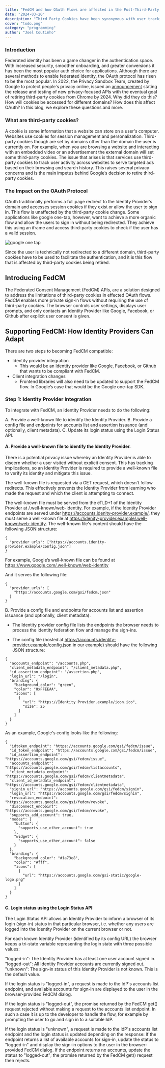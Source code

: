 ```yaml
---
title: "FedCM and how OAuth Flows are affected in the Post-Third-Party Cookie Era"
date: "2024-03-20"
description: "Third Party Cookies have been synonymous with user tracking and privacy issues. In 2021 Google put forth a plan to retire third party cookies from chromium based browsers and put for the FedCM APIs. In this blog we will be discussing this change and what it means for traditional OAuth flows."
cover: "todo.png"
category: "programming"
author: "Joel Coutinho"
---
```


### Introduction

Federated identity has been a game changer in the authentication space. With increased security, smoother onboarding, and greater conversions it has been the most popular auth choice for applications. Although there are several methods to enable federated identity, the OAuth protocol has risen to be the most popular. In 2022, the Privacy Sandbox Team, created by Google to protect people's privacy online, issued an [announcement](https://blog.google/products/chrome/update-testing-privacy-sandbox-web/) stating the release and testing of new privacy-focused APIs with the eventual goal of retiring third-party cookies from Chrome by 2024. Why did they do this? How will cookies be accessed for different domains? How does this affect OAuth? In this blog, we explore these questions and more.


### What are third-party cookies?

A cookie is some information that a website can store on a user's computer. Websites use cookies for session management and personalization. Third-party cookies though are set by domains other than the domain the user is currently on. For example, when you are browsing a website and interacting with an embedded video or an advertisement the external domain will set some third-party cookies. The issue that arises is that services use third-party cookies to track user activity across websites to serve targeted ads based on their browsing and search history. This raises several privacy concerns and is the main impetus behind Google’s decision to retire third-party cookies.


### The Impact on the OAuth Protocol

OAuth traditionally performs a full page redirect to the Identity Provider’s domain and accesses session cookies if they exist or allow the user to sign in. This flow is unaffected by the third-party cookie change. Some applications like google one-tap, however, want to achieve a more organic flow and allow the users to sign in without being redirected. They achieve this using an iframe and access third-party cookies to check if the user has a valid session.

![google one tap](./google-one-tap.gif)

Since the user is technically not redirected to a different domain, third-party cookies have to be used to facilitate the authentication, and it is this flow that is affected by third-party cookies being retired.


## Introducing FedCM

The Federated Consent Management (FedCM) APIs, are a solution designed to address the limitations of third-party cookies in effected OAuth flows. FedCM enables more private sign-in flows without requiring the use of third-party cookies. The browser controls user settings, displays user prompts, and only contacts an Identity Provider like Google, Facebook, or Github after explicit user consent is given.

## Supporting FedCM: How Identity Providers Can Adapt

There are two steps to becoming FedCM compatible:

- Identity provider integration
  - This would be an Identity provider like Google, Facebook, or Github that wants to be compliant with FedCM.
- Client integration changes
  - Frontend libraries will also need to be updated to support the FedCM flow. In Google’s case that would be the Google one-tap SDK.


### Step 1: Identity Provider Integration

To integrate with FedCM, an Identity Provider needs to do the following:

A. Provide a well-known file to identify the Identity Provider.
B. Provide a config file and endpoints for accounts list and assertion issuance (and optionally, client metadata).
C. Update its login status using the Login Status API.



#### A. Provide a well-known file to identify the Identity Provider.

There is a potential privacy issue whereby an Identity Provider is able to discern whether a user visited without explicit consent. This has tracking implications, so an Identity Provider is required to provide a well-known file to verify its identity and mitigate this issue.

The well-known file is requested via a GET request, which doesn't follow redirects. This effectively prevents the Identity Provider from learning who made the request and which the client is attempting to connect.

The well-known file must be served from the eTLD+1 of the Identity Provider at /.well-known/web-identity. For example, if the Identity Provider endpoints are served under https://accounts.idenity-provider.example/, they must serve a well-known file at https://idenity-provider.example/.well-known/web-identity. The well-known file's content should have the following JSON structure:

```
{
  "provider_urls": ["https://accounts.idenity-provider.example/config.json"]
}
```


For example, Google’s well-known file can be found at https://www.google.com/.well-known/web-identity

And it serves the following file:

```
{
  "provider_urls": [
    "https://accounts.google.com/gsi/fedcm.json"
  ]
}
```

B. Provide a config file and endpoints for accounts list and assertion issuance (and optionally, client metadata).

- The Identity provider config file lists the endpoints the browser needs to process the identity federation flow and manage the sign-ins.

- The config file (hosted at https://accounts.identity-provider.example/config.json in our example) should have the following JSON structure:


```
{
  "accounts_endpoint": "/accounts.php",
  "client_metadata_endpoint": "/client_metadata.php",
  "id_assertion_endpoint": "/assertion.php",
  "login_url": "/login",
  "branding": {
    "background_color": "green",
    "color": "0xFFEEAA",
    "icons": [
      {
        "url": "https://Identity Provider.example/icon.ico",
        "size": 25
      }
    ]
  }
}
```

As an example, Google's config looks like the following:

```
{
  "idtoken_endpoint": "https://accounts.google.com/gsi/fedcm/issue",
  "id_token_endpoint": "https://accounts.google.com/gsi/fedcm/issue",
  "id_assertion_endpoint": "https://accounts.google.com/gsi/fedcm/issue",
  "accounts_endpoint": "https://accounts.google.com/gsi/fedcm/listaccounts",
  "client_metadata_endpoint": "https://accounts.google.com/gsi/fedcm/clientmetadata",
  "client_id_metadata_endpoint": "https://accounts.google.com/gsi/fedcm/clientmetadata",
  "signin_url": "https://accounts.google.com/gsi/fedcm/signin",
  "login_url": "https://accounts.google.com/gsi/fedcm/signin",
  "revocation_endpoint": "https://accounts.google.com/gsi/fedcm/revoke",
  "disconnect_endpoint": "https://accounts.google.com/gsi/fedcm/revoke",
  "supports_add_account": true,
  "modes": {
    "button": {
      "supports_use_other_account": true
    },
    "widget": {
      "supports_use_other_account": false
    }
  },
  "branding": {
    "background_color": "#1a73e8",
    "color": "#fff",
    "icons": [
      {
        "url": "https://accounts.google.com/gsi-static/google-logo.png"
      }
    ]
  }
}

```

#### C. Login status using the Login Status API

The Login Status API allows an Identity Provider to inform a browser of its login (sign-in) status in that particular browser, i.e. whether any users are logged into the Identity Provider on the current browser or not.

For each known Identity Provider (identified by its config URL) the browser keeps a tri-state variable representing the login state with three possible values:

"logged-in": The Identity Provider has at least one user account signed in. 
"logged-out": All Identity Provider accounts are currently signed out.
"unknown": The sign-in status of this Identity Provider is not known. This is the default value.

If the login status is "logged-in", a request is made to the IdP's accounts list endpoint, and available accounts for sign-in are displayed to the user in the browser-provided FedCM dialog.

If the login status is "logged-out", the promise returned by the FedCM get() request rejected without making a request to the accounts list endpoint. In such a case it is up to the developer to handle the flow, for example by prompting the user to go and sign in to a suitable IdP.

If the login status is "unknown", a request is made to the IdP's accounts list endpoint and the login status is updated depending on the response:
If the endpoint returns a list of available accounts for sign-in, update the status to "logged-in" and display the sign-in options to the user in the browser-provided FedCM dialog.
If the endpoint returns no accounts, update the status to "logged-out"; the promise returned by the FedCM get() request then rejects.
